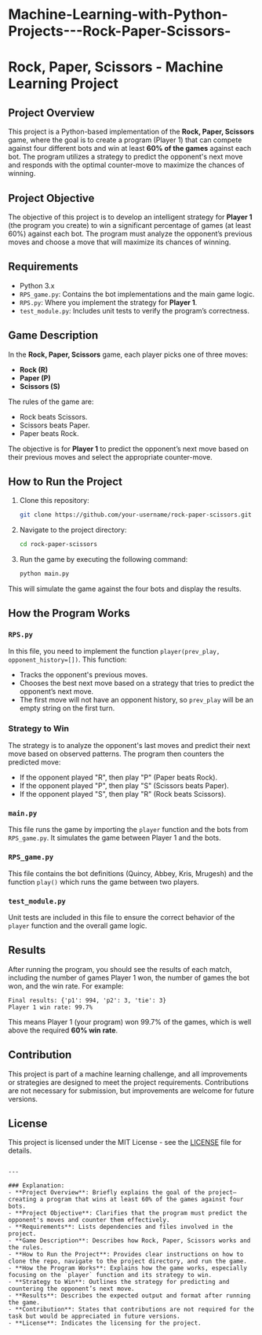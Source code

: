 # Machine-Learning-with-Python-Projects---Rock-Paper-Scissors-

# Rock, Paper, Scissors - Machine Learning Project

## Project Overview
This project is a Python-based implementation of the **Rock, Paper, Scissors** game, where the goal is to create a program (Player 1) that can compete against four different bots and win at least **60% of the games** against each bot. The program utilizes a strategy to predict the opponent's next move and responds with the optimal counter-move to maximize the chances of winning.

## Project Objective
The objective of this project is to develop an intelligent strategy for **Player 1** (the program you create) to win a significant percentage of games (at least 60%) against each bot. The program must analyze the opponent’s previous moves and choose a move that will maximize its chances of winning.

## Requirements
- Python 3.x
- `RPS_game.py`: Contains the bot implementations and the main game logic.
- `RPS.py`: Where you implement the strategy for **Player 1**.
- `test_module.py`: Includes unit tests to verify the program’s correctness.

## Game Description
In the **Rock, Paper, Scissors** game, each player picks one of three moves:
- **Rock (R)**
- **Paper (P)**
- **Scissors (S)**

The rules of the game are:
- Rock beats Scissors.
- Scissors beats Paper.
- Paper beats Rock.

The objective is for **Player 1** to predict the opponent’s next move based on their previous moves and select the appropriate counter-move.

## How to Run the Project
1. Clone this repository:
   ```bash
   git clone https://github.com/your-username/rock-paper-scissors.git
   ```
2. Navigate to the project directory:
   ```bash
   cd rock-paper-scissors
   ```
3. Run the game by executing the following command:
   ```bash
   python main.py
   ```

This will simulate the game against the four bots and display the results.

## How the Program Works
### `RPS.py`
In this file, you need to implement the function `player(prev_play, opponent_history=[])`. This function:
- Tracks the opponent's previous moves.
- Chooses the best next move based on a strategy that tries to predict the opponent’s next move.
- The first move will not have an opponent history, so `prev_play` will be an empty string on the first turn.

### Strategy to Win
The strategy is to analyze the opponent's last moves and predict their next move based on observed patterns. The program then counters the predicted move:
- If the opponent played "R", then play "P" (Paper beats Rock).
- If the opponent played "P", then play "S" (Scissors beats Paper).
- If the opponent played "S", then play "R" (Rock beats Scissors).

### `main.py`
This file runs the game by importing the `player` function and the bots from `RPS_game.py`. It simulates the game between Player 1 and the bots.

### `RPS_game.py`
This file contains the bot definitions (Quincy, Abbey, Kris, Mrugesh) and the function `play()` which runs the game between two players.

### `test_module.py`
Unit tests are included in this file to ensure the correct behavior of the `player` function and the overall game logic.

## Results
After running the program, you should see the results of each match, including the number of games Player 1 won, the number of games the bot won, and the win rate. For example:

```
Final results: {'p1': 994, 'p2': 3, 'tie': 3}
Player 1 win rate: 99.7%
```

This means Player 1 (your program) won 99.7% of the games, which is well above the required **60% win rate**.

## Contribution
This project is part of a machine learning challenge, and all improvements or strategies are designed to meet the project requirements. Contributions are not necessary for submission, but improvements are welcome for future versions.

## License
This project is licensed under the MIT License - see the [LICENSE](LICENSE) file for details.

```

---

### Explanation:
- **Project Overview**: Briefly explains the goal of the project—creating a program that wins at least 60% of the games against four bots.
- **Project Objective**: Clarifies that the program must predict the opponent's moves and counter them effectively.
- **Requirements**: Lists dependencies and files involved in the project.
- **Game Description**: Describes how Rock, Paper, Scissors works and the rules.
- **How to Run the Project**: Provides clear instructions on how to clone the repo, navigate to the project directory, and run the game.
- **How the Program Works**: Explains how the game works, especially focusing on the `player` function and its strategy to win.
- **Strategy to Win**: Outlines the strategy for predicting and countering the opponent’s next move.
- **Results**: Describes the expected output and format after running the game.
- **Contribution**: States that contributions are not required for the task but would be appreciated in future versions.
- **License**: Indicates the licensing for the project.


